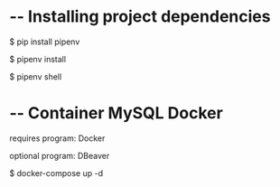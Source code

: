 # -- Installing project dependencies

$ pip install pipenv

$ pipenv install

$ pipenv shell

# -- Container MySQL Docker

requires program: Docker

optional program: DBeaver

$ docker-compose up -d
